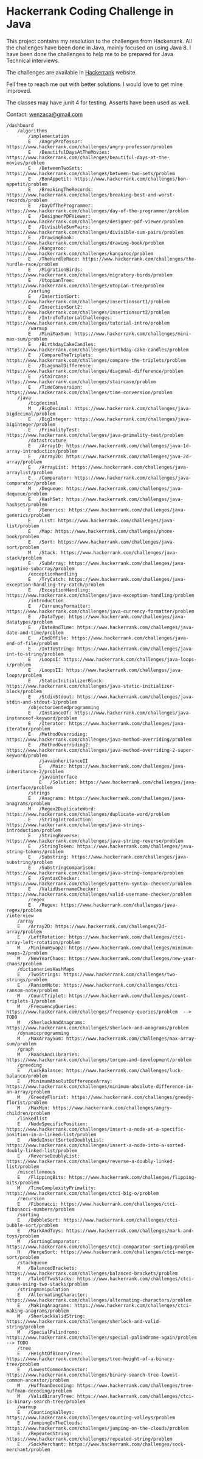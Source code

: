 # Hackerrank Coding Challenge in Java
This project contains my resolution to the challenges from Hackerrank. All the challenges have been done in Java, mainly focused on using Java 8. I have been done the challenges to help me to be prepared for Java Technical interviews.

The challenges are available in [Hackerrank](https://www.hackerrank.com/) website.

Fell free to reach me out with better solutions. I would love to get mine improved.

The classes may have junit 4 for testing. Asserts have been used as well.

Contact: wenzaca@gmail.com
    
    /dashboard
        /algorithms
            /implementation
            E   /AngryProfessor: https://www.hackerrank.com/challenges/angry-professor/problem
            E   /BeautifulDaysAtTheMovies: https://www.hackerrank.com/challenges/beautiful-days-at-the-movies/problem
            E   /BetweenTwoSets: https://www.hackerrank.com/challenges/between-two-sets/problem
            E   /BonAppetit: https://www.hackerrank.com/challenges/bon-appetit/problem
            E   /BreakingTheRecords: https://www.hackerrank.com/challenges/breaking-best-and-worst-records/problem
            E   /DayOfTheProgrammer: https://www.hackerrank.com/challenges/day-of-the-programmer/problem
            E   /DesignerPDFViewer: https://www.hackerrank.com/challenges/designer-pdf-viewer/problem
            E   /DivisibleSumPairs: https://www.hackerrank.com/challenges/divisible-sum-pairs/problem
            E   /DrawingBook: https://www.hackerrank.com/challenges/drawing-book/problem
            E   /Kangaroo: https://www.hackerrank.com/challenges/kangaroo/problem
            E   /TheHurdleRace: https://www.hackerrank.com/challenges/the-hurdle-race/problem
            E   /MigrationBirds: https://www.hackerrank.com/challenges/migratory-birds/problem
            E   /UtopianTree: https://www.hackerrank.com/challenges/utopian-tree/problem
            /sorting
            E   /InsertionSort: https://www.hackerrank.com/challenges/insertionsort1/problem
            E   /InsertionSort2: https://www.hackerrank.com/challenges/insertionsort2/problem
            E   /IntroToTutorialChallenges: https://www.hackerrank.com/challenges/tutorial-intro/problem
            /warmup
            E   /MiniMaxSum: https://www.hackerrank.com/challenges/mini-max-sum/problem
            E   /BirthdayCakeCandles: https://www.hackerrank.com/challenges/birthday-cake-candles/problem
            E   /CompareTheTriplets: https://www.hackerrank.com/challenges/compare-the-triplets/problem
            E   /DiagonalDifference: https://www.hackerrank.com/challenges/diagonal-difference/problem
            E   /Staircase: https://www.hackerrank.com/challenges/staircase/problem
            E   /TimeConversion: https://www.hackerrank.com/challenges/time-conversion/problem
        /java
            /bigdecimal
            M   /BigDecimal: https://www.hackerrank.com/challenges/java-bigdecimal/problem
            E   /BigInteger: https://www.hackerrank.com/challenges/java-biginteger/problem
            E   /PrimalityTest: https://www.hackerrank.com/challenges/java-primality-test/problem
            /datastrcuture
            E   /Array1D: https://www.hackerrank.com/challenges/java-1d-array-introduction/problem
            E   /Array2D: https://www.hackerrank.com/challenges/java-2d-array/problem
            E   /ArrayList: https://www.hackerrank.com/challenges/java-arraylist/problem
            E   /Comparator: https://www.hackerrank.com/challenges/java-comparator/problem
            M   /Dequeue: https://www.hackerrank.com/challenges/java-dequeue/problem
            E   /HashSet: https://www.hackerrank.com/challenges/java-hashset/problem
            E   /Generics: https://www.hackerrank.com/challenges/java-generics/problem
            E   /List: https://www.hackerrank.com/challenges/java-list/problem
            E   /Map: https://www.hackerrank.com/challenges/phone-book/problem
            E   /Sort: https://www.hackerrank.com/challenges/java-sort/problem
            M   /Stack: https://www.hackerrank.com/challenges/java-stack/problem
            E   /SubArray: https://www.hackerrank.com/challenges/java-negative-subarray/problem
            /exceptionhandling
            E   /TryCatch: https://www.hackerrank.com/challenges/java-exception-handling-try-catch/problem
            E   /ExceptionHandling: https://www.hackerrank.com/challenges/java-exception-handling/problem
            /introduction
            E   /CurrencyFormatter: https://www.hackerrank.com/challenges/java-currency-formatter/problem
            E   /DataType: https://www.hackerrank.com/challenges/java-datatypes/problem
            E   /DateAndTime: https://www.hackerrank.com/challenges/java-date-and-time/problem
            E   /EndOfFile: https://www.hackerrank.com/challenges/java-end-of-file/problem
            E   /IntToString: https://www.hackerrank.com/challenges/java-int-to-string/problem
            E   /LoopsI: https://www.hackerrank.com/challenges/java-loops-i/problem
            E   /LoopsII: https://www.hackerrank.com/challenges/java-loops/problem
            E   /StaticInitializerBlock: https://www.hackerrank.com/challenges/java-static-initializer-block/problem
            E   /StdinStdout: https://www.hackerrank.com/challenges/java-stdin-and-stdout-1/problem 
            /objectorientedprogramming
            E   /InstanceOf: https://www.hackerrank.com/challenges/java-instanceof-keyword/problem
            E   /Iterator: https://www.hackerrank.com/challenges/java-iterator/problem
            E   /MethodOverriding: https://www.hackerrank.com/challenges/java-method-overriding/problem
            E   /MethodOverriding2: https://www.hackerrank.com/challenges/java-method-overriding-2-super-keyword/problem
                /javainheritanceII
                E   /Main: https://www.hackerrank.com/challenges/java-inheritance-2/problem
                /javainterface
                E   /Solution: https://www.hackerrank.com/challenges/java-interface/problem
            /strings
            E   /Anagrams: https://www.hackerrank.com/challenges/java-anagrams/problem
            M   /Regex2DuplicateWord: https://www.hackerrank.com/challenges/duplicate-word/problem
            E   /StringIntroduction: https://www.hackerrank.com/challenges/java-strings-introduction/problem
            E   /StringReverse: https://www.hackerrank.com/challenges/java-string-reverse/problem
            E   /StringToken: https://www.hackerrank.com/challenges/java-string-tokens/problem
            E   /Substring: https://www.hackerrank.com/challenges/java-substring/problem
            E   /SubstringComparison: https://www.hackerrank.com/challenges/java-string-compare/problem
            E   /SyntaxChecker: https://www.hackerrank.com/challenges/pattern-syntax-checker/problem
            E   /ValidUsernameChecker: https://www.hackerrank.com/challenges/valid-username-checker/problem
            /regex
            E   /Regex: https://www.hackerrank.com/challenges/java-regex/problem
    /interview
        /array
        E   /Array2D: https://www.hackerrank.com/challenges/2d-array/problem
        E   /LeftRotation: https://www.hackerrank.com/challenges/ctci-array-left-rotation/problem
        M   /MinimumSwap2: https://www.hackerrank.com/challenges/minimum-swaps-2/problem
        M   /NewYearChaos: https://www.hackerrank.com/challenges/new-year-chaos/problem
        /dictionariesHashMaps
        E   /TwoStrings: https://www.hackerrank.com/challenges/two-strings/problem
        E   /RansomNote: https://www.hackerrank.com/challenges/ctci-ransom-note/problem
        M   /CountTriplet: https://www.hackerrank.com/challenges/count-triplets-1/problem
        M   /FrequencyQueries: https://www.hackerrank.com/challenges/frequency-queries/problem  --> TODO
        M   /SherlockAndAnagrams: https://www.hackerrank.com/challenges/sherlock-and-anagrams/problem  
        /dynamicprogramming
        M   /MaxArraySum: https://www.hackerrank.com/challenges/max-array-sum/problem
        /graph
        M   /RoadsAndLibraries: https://www.hackerrank.com/challenges/torque-and-development/problem
        /greeding  
        E   /LuckBalance: https://www.hackerrank.com/challenges/luck-balance/problem
        E   /MinimumAbsolutDifferenceArray: https://www.hackerrank.com/challenges/minimum-absolute-difference-in-an-array/problem
        M   /GreedyFlorist: https://www.hackerrank.com/challenges/greedy-florist/problem
        M   /MaxMin: https://www.hackerrank.com/challenges/angry-children/problem
        /linkedlist
        E   /NodeSpecificPosition: https://www.hackerrank.com/challenges/insert-a-node-at-a-specific-position-in-a-linked-list/problem
        E   /NodeInsertSortedDoublyList: https://www.hackerrank.com/challenges/insert-a-node-into-a-sorted-doubly-linked-list/problem
        E   /ReverseDoublyList: https://www.hackerrank.com/challenges/reverse-a-doubly-linked-list/problem
        /miscellaneous
        E   /FlippingBits: https://www.hackerrank.com/challenges/flipping-bits/problem
        M   /TimeComplexityPrimality: https://www.hackerrank.com/challenges/ctci-big-o/problem
        /recursion
        E   /Fibonacci: https://www.hackerrank.com/challenges/ctci-fibonacci-numbers/problem
        /sorting
        E   /BubbleSort: https://www.hackerrank.com/challenges/ctci-bubble-sort/problem
        E   /MarkAndToys: https://www.hackerrank.com/challenges/mark-and-toys/problem
        M   /SortingComparator: https://www.hackerrank.com/challenges/ctci-comparator-sorting/problem
        H   /MergeSort: https://www.hackerrank.com/challenges/ctci-merge-sort/problem
        /stackqueue
        M   /BalancedBrackets: https://www.hackerrank.com/challenges/balanced-brackets/problem
        M   /TaleOfTwoStacks: https://www.hackerrank.com/challenges/ctci-queue-using-two-stacks/problem
        /stringmanipulation
        E   /AlternatingCharacter: https://www.hackerrank.com/challenges/alternating-characters/problem
        E   /MakingAnagrams: https://www.hackerrank.com/challenges/ctci-making-anagrams/problem
        M   /SherlockValidString: https://www.hackerrank.com/challenges/sherlock-and-valid-string/problem
        M   /SpecialPalindromo: https://www.hackerrank.com/challenges/special-palindrome-again/problem --> TODO
        /tree
        E   /HeightOfBinaryTree: https://www.hackerrank.com/challenges/tree-height-of-a-binary-tree/problem
        E   /LowestCommonAncestor: https://www.hackerrank.com/challenges/binary-search-tree-lowest-common-ancestor/problem
        M   /HuffmanDecoding: https://www.hackerrank.com/challenges/tree-huffman-decoding/problem
        M   /ValidBinaryTree: https://www.hackerrank.com/challenges/ctci-is-binary-search-tree/problem
        /warmup
        E   /CountingValleys: https://www.hackerrank.com/challenges/counting-valleys/problem
        E   /JumpingOnTheClouds: https://www.hackerrank.com/challenges/jumping-on-the-clouds/problem
        E   /RepeatedString: https://www.hackerrank.com/challenges/repeated-string/problem
        E   /SockMerchant: https://www.hackerrank.com/challenges/sock-merchant/problem